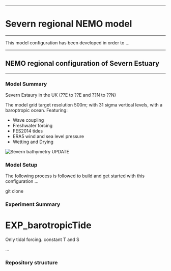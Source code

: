 ****************************
# Severn regional NEMO model
****************************

This model configuration has been developed in order to ...

*************************************************
## NEMO regional configuration of Severn Estuary
*************************************************

### Model Summary

Severn Estaury in the UK  (??E to ??E and ??N to ??N)

The model grid target resolution 500m; with 31 sigma vertical levels, with a baroptropic ocean. Featuring:

* Wave coupling
* Freshwater forcing
* FES2014 tides
* ERA5 wind and sea level pressure
* Wetting and Drying

![Severn bathymetry UPDATE](https://github.com/NOC-MSM/SEAsia/wiki/FIGURES/ACCORD_SEAsia_bathy.png)

### Model Setup

The following process is followed to build and get started with this configuration ...

git clone 

### Experiment Summary

EXP_barotropicTide
==================
Only tidal forcing. constant T and S


...

### Repository structure

